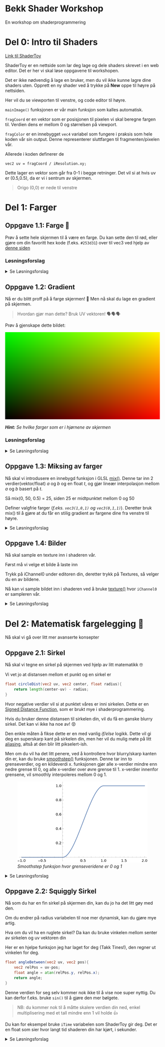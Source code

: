 # Bekk Shader Workshop
En workshop om shaderprogrammering

# Del 0: Intro til Shaders
[Link til ShaderToy](https://www.shadertoy.com/)

ShaderToy er en nettside som lar deg lage og dele shaders skrevet i en web editor. Det er her vi skal løse oppgavene til workshopen.

Det er ikke nødvendig å lage en bruker, men du vil ikke kunne lagre dine shaders uten.
Opprett en ny shader ved å trykke på **New** oppe til høyre på nettsiden.

Her vil du se viewporten til venstre, og code editor til høyre.

`mainImage()` funksjonen er vår main funksjon som kalles automatisk.

`fragCoord` er en vektor som er posisjonen til pixelen vi skal beregne fargen til. Verdien dens er mellom 0 og størrelsen på viewport.

`fragColor` er en innebygget `vec4` variabel som fungere i praksis som hele koden vår sin output. Denne representerer sluttfargen til fragmenten/pixelen vår.

Allerede i koden definerer de 
```
vec2 uv = fragCoord / iResolution.xy;
```
Dette lager en vektor som går fra 0-1 i begge retninger.
Det vil si at hvis uv er (0.5,0.5), da er vi i sentrum av skjermen. 
> Origo (0,0) er nede til venstre

# Del 1: Farger
## Oppgave 1.1: Farge 🎨
Prøv å sette hele skjermen til å være en farge. Du kan sette den til rød, eller gjøre om din favoritt hex kode (f.eks. `#253d31`) over til vec3 ved hjelp av [denne siden](https://airtightinteractive.com/util/hex-to-glsl/)


### Løsningsforslag
<details>
<summary>Se Løsningsforslag</summary>

```glsl
void mainImage( out vec4 fragColor, in vec2 fragCoord )
{
    // Normalized pixel coordinates (from 0 to 1)
    vec2 uv = fragCoord/iResolution.xy;

    vec3 col = vec3(0.145,0.239,0.192);

    // Output to screen
    fragColor = vec4(col,1.0);
}
```
</details>

## Oppgave 1.2: Gradient 
Nå er du blitt proff på å farge skjermen! 💪
Men nå skal du lage en gradient på skjermen.

> Hvordan gjør man dette? Bruk UV vektoren! 🗣️🗣️🗣️

Prøv å gjenskape dette bildet:

![UV Gradient](res/uv.png)

***Hint:*** *Se hvilke farger som er i hjørnene av skjermen*

### Løsningsforslag
<details>
<summary>Se Løsningsforslag</summary>

```glsl
void mainImage( out vec4 fragColor, in vec2 fragCoord )
{
    // Normalized pixel coordinates (from 0 to 1)
    vec2 uv = fragCoord/iResolution.xy;

    vec3 col = vec3(uv.xy,.0);

    // Output to screen
    fragColor = vec4(col,1.0);
}
```
</details>

## Oppgave 1.3: Miksing av farger
Nå skal vi introdusere en innebygd funksjon i GLSL [mix()](https://registry.khronos.org/OpenGL-Refpages/gl4/html/mix.xhtml). Denne tar inn 2 verdier(vektor/float) *a* og *b* og en float *t*, og gjør lineær interpolasjon mellom *a* og *b* basert på *t*. 

Så mix(0, 50, 0.5) = 25, siden 25 er midtpunktet mellom 0 og 50

Definer valgfrie farger (*f.eks. `vec3(1,0,1)` og `vec3(0,1,1)`*).
Deretter bruk mix() til å gjøre at du får en stilig gradient av fargene dine fra venstre til høyre.

<details>
<summary>Se Løsningsforslag</summary>

```glsl
void mainImage( out vec4 fragColor, in vec2 fragCoord )
{
    // Normalized pixel coordinates (from 0 to 1)
    vec2 uv = fragCoord/iResolution.xy;

    vec3 color1 = vec3(1,0,1);
    vec3 color2 = vec3(0,1,1);
    vec3 col = mix(color1,color2,uv.x);

    // Output to screen
    fragColor = vec4(col,1.0);
}
```
</details>

## Oppgave 1.4: Bilder
Nå skal sample en texture inn i shaderen vår.

Først må vi velge et bilde å laste inn

Trykk på iChannel0 under editoren din, deretter trykk på Textures, så velger du en av bildene.

Nå kan vi sample bildet inn i shaderen ved å bruke [texture()](https://registry.khronos.org/OpenGL-Refpages/gl4/html/texture.xhtml)
hvor `iChannel0` er sampleren vår.

<details>
<summary>Se Løsningsforslag</summary>

```glsl
void mainImage( out vec4 fragColor, in vec2 fragCoord )
{
    // Normalized pixel coordinates (from 0 to 1)
    vec2 uv = fragCoord/iResolution.xy;

    vec3 col = texture(iChannel0, uv).rgb;

    // Output to screen
    fragColor = vec4(col,1.0);
}
```
</details>

# Del 2: Matematisk fargelegging 🧠
Nå skal vi gå over litt mer avanserte konsepter

## Oppgave 2.1: Sirkel
Nå skal vi tegne en sirkel på skjermen ved hjelp av litt matematikk 🤓

Vi vet jo at distansen mellom et punkt og en sirkel er 
```glsl
float circleDist(vec2 uv, vec2 center, float radius){
    return length(center-uv) - radius;
}
```
Hvor negative verdier vil si at punktet våres er inni sirkelen. Dette er en [Signed Distance Function](https://en.wikipedia.org/wiki/Signed_distance_function), som er brukt mye i shaderprogrammering.

Hvis du bruker denne distansen til sirkelen din, vil du få en ganske blurry sirkel. Det kan vi ikke ha noe av! 😡

Den enkle måten å fikse dette er en med vanlig *if/else* logikk. Dette vil gi deg en superskarp kant på sirkelen din, men her vil du mulig møte på litt [aliasing](https://en.wikipedia.org/wiki/Aliasing), altså at den blir litt pikselert-ish.

Men om du vil ha det litt penere, ved å kontrollere hvor blurry/skarp kanten din er, kan du bruke [smoothstep()](https://docs.gl/sl4/smoothstep) funksjonen. Denne tar inn to grenseverdier, og en kildeverdi x. funksjonen gjør alle x-verdier mindre enn nedre grense til 0, og alle x-verdier over øvre grense til 1. x-verdier innenfor grensene, vil smoothly interpoleres mellom 0 og 1.

<figure>
    <img src="res/smoothstep.png" alt="Smoothstep">
    <figcaption><i>Smoothstep funksjon hvor grenseveridene er 0 og 1</i></figcaption>
</figure>


<details>
<summary>Se Løsningsforslag</summary>

```glsl
float circleDist(vec2 uv, vec2 center, float radius){
    return length(center-uv) - radius;
}

void mainImage( out vec4 fragColor, in vec2 fragCoord )
{
    // Normalized pixel coordinates (from 0 to 1)
    vec2 uv = fragCoord/iResolution.xy;
    
    vec2 pos = vec2(0.5);
    
    float radius = 0.2;
    
    float dist = circleDist(uv,pos,radius);

    vec3 col = vec3(smoothstep(.0,.0001,dist));
    
    // Output to screen
    fragColor = vec4(col,1.0);
}
```
</details>

## Oppgave 2.2: Squiggly Sirkel
Nå som du har en fin sirkel på skjermen din, kan du jo ha det litt gøy med den.

Om du endrer på radius variabelen til noe mer dynamisk, kan du gjøre mye artig.

Hva om du vil ha en ruglete sirkel? Da kan du bruke vinkelen mellom senter av sirkelen og uv vektoren din

Her er en hjelpe funksjon jeg har laget for deg (Takk Tines!), den regner ut vinkelen for deg.
```glsl
float angleBetween(vec2 uv, vec2 pos){
    vec2 relPos = uv-pos;
    float angle = atan(relPos.y, relPos.x);
    return angle;
}
```
Denne verdien for seg selv kommer nok ikke til å vise noe super nyttig. Du kan derfor f.eks. bruke `sin()` til å gjøre den mer bølgete.

> NB: du kommer nok til å måtte skalere verdien din ned, enkel multiplisering med et tall mindre enn 1 vil holde 👍

Du kan for eksempel bruke `iTime` variabelen som ShaderToy gir deg. Det er en float som sier hvor langt tid shaderen din har kjørt, i sekunder. 

<details>
<summary>Se Løsningsforslag</summary>

```glsl
float circleDist(vec2 uv, vec2 center, float radius){
    return length(center-uv) - radius;
}

float angleBetween(vec2 uv, vec2 pos){
    vec2 relPos = uv-pos;
    float angle = atan(relPos.y, relPos.x);
    return angle;
}

void mainImage( out vec4 fragColor, in vec2 fragCoord )
{
    // Normalized pixel coordinates (from 0 to 1)
    vec2 uv = fragCoord/iResolution.xy;
    
    vec2 pos = vec2(0.5);
    
    float squiggleFrequency = 12.0;
    float squigglyAmplitude = 0.05;
    
    float angle = angleBetween(uv,pos);
    
    float squiggly = squigglyAmplitude * sin(angle*squiggleFrequency);
    
    float radius = 0.2 + squiggly;
    
    
    float dist = circleDist(uv,pos,radius);
    
    float thresh = smoothstep(.0, .1, dist);

    vec3 col1 = vec3(1,0,1);
    vec3 col2 = vec3(0,1,1);

    vec3 col = mix(col1,col2,thresh);
    
    // Output to screen
    fragColor = vec4(col,1.0);
}
```
</details>